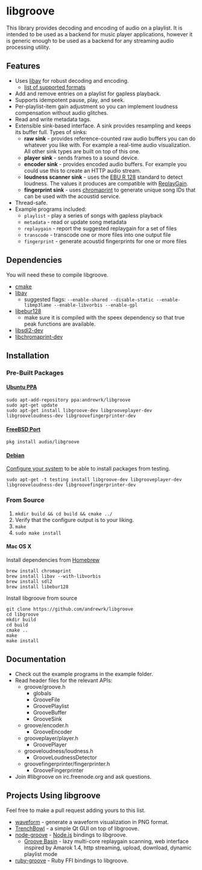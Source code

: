 # libgroove

This library provides decoding and encoding of audio on a playlist.
It is intended to be used as a backend for music player applications, however
it is generic enough to be used as a backend for any streaming audio processing
utility.

## Features

 * Uses [libav](http://www.libav.org/) for robust decoding and encoding.
   - [list of supported formats](http://www.libav.org/general.html#Supported-File-Formats-and-Codecs)
 * Add and remove entries on a playlist for gapless playback.
 * Supports idempotent pause, play, and seek.
 * Per-playlist-item gain adjustment so you can implement loudness compensation
   without audio glitches.
 * Read and write metadata tags.
 * Extensible sink-based interface. A sink provides resampling
   and keeps its buffer full. Types of sinks:
   * **raw sink** - provides reference-counted raw audio buffers you can do
     whatever you like with. For example a real-time audio visualization.
     All other sink types are built on top of this one.
   * **player sink** - sends frames to a sound device.
   * **encoder sink** - provides encoded audio buffers. For example you could
     use this to create an HTTP audio stream.
   * **loudness scanner sink** - uses the [EBU R 128](http://tech.ebu.ch/loudness)
     standard to detect loudness. The values it produces are compatible with
     [ReplayGain](http://wiki.hydrogenaudio.org/index.php?title=ReplayGain_1.0_specification).
   * **fingerprint sink** - uses [chromaprint](acoustid.org/chromaprint) to
     generate unique song IDs that can be used with the acoustid service.
 * Thread-safe.
 * Example programs included:
   * `playlist` - play a series of songs with gapless playback
   * `metadata` - read or update song metadata
   * `replaygain` - report the suggested replaygain for a set of files
   * `transcode` - transcode one or more files into one output file
   * `fingerprint` - generate acoustid fingerprints for one or more files

## Dependencies

You will need these to compile libgroove.

 * [cmake](http://www.cmake.org/)
 * [libav](http://libav.org)
   - suggested flags: `--enable-shared --disable-static --enable-libmp3lame --enable-libvorbis --enable-gpl`
 * [libebur128](https://github.com/jiixyj/libebur128)
   - make sure it is compiled with the speex dependency so that true peak
     functions are available.
 * [libsdl2-dev](http://www.libsdl.org/)
 * [libchromaprint-dev](http://acoustid.org/chromaprint)

## Installation

### Pre-Built Packages

#### [Ubuntu PPA](https://launchpad.net/~andrewrk/+archive/libgroove)

```
sudo apt-add-repository ppa:andrewrk/libgroove
sudo apt-get update
sudo apt-get install libgroove-dev libgrooveplayer-dev libgrooveloudness-dev libgroovefingerprinter-dev
```

#### [FreeBSD Port](http://www.freshports.org/audio/libgroove/)

```
pkg install audio/libgroove
```

#### [Debian](http://packages.qa.debian.org/libg/libgroove.html)

[Configure your system](http://serverfault.com/questions/22414/) to be able
to install packages from testing.

```
sudo apt-get -t testing install libgroove-dev libgrooveplayer-dev libgrooveloudness-dev libgroovefingerprinter-dev
```

### From Source

 1. `mkdir build && cd build && cmake ../`
 2. Verify that the configure output is to your liking.
 3. `make`
 4. `sudo make install`

#### Mac OS X

Install dependencies from [Homebrew](http://brew.sh/)

```
brew install chromaprint
brew install libav --with-libvorbis
brew install sdl2
brew install libebur128
```

Install libgroove from source

```
git clone https://github.com/andrewrk/libgroove
cd libgroove
mkdir build
cd build
cmake ..
make
make install
```

## Documentation

 * Check out the example programs in the example folder.
 * Read header files for the relevant APIs:
   * groove/groove.h
     - globals
     - GrooveFile
     - GroovePlaylist
     - GrooveBuffer
     - GrooveSink
   * groove/encoder.h
     - GrooveEncoder
   * grooveplayer/player.h
     - GroovePlayer
   * grooveloudness/loudness.h
     - GrooveLoudnessDetector
   * groovefingerprinter/fingerprinter.h
     - GrooveFingerprinter
 * Join #libgroove on irc.freenode.org and ask questions.

## Projects Using libgroove

Feel free to make a pull request adding yours to this list.

 * [waveform](https://github.com/andrewrk/waveform) - generate a waveform
   visualization in PNG format.
 * [TrenchBowl](https://github.com/andrewrk/TrenchBowl) - a simple Qt GUI
   on top of libgroove.
 * [node-groove](https://github.com/andrewrk/node-groove) -
   [Node.js](http://nodejs.org/) bindings to libgroove.
   - [Groove Basin](https://github.com/andrewrk/groovebasin) - lazy
     multi-core replaygain scanning, web interface inspired by Amarok 1.4,
     http streaming, upload, download, dynamic playlist mode
 * [ruby-groove](https://github.com/johnmuhl/ruby-groove) - Ruby FFI bindings
   to libgroove.
